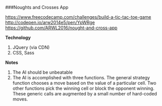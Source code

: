 ###Noughts and Crosses App    

https://www.freecodecamp.com/challenges/build-a-tic-tac-toe-game     
http://codepen.io/arw2014e5/pen/YpWRge     
https://github.com/ARWL2016/nought-and-cross-app     
 
**Technology**  
1. JQuery (via CDN)     
2. CSS, Sass     

**Notes**   
1. The AI should be unbeatable    
2. The AI is accomplished with three functions. The general strategy function chooses a move based on the value of a particular cell. Two other functions pick the winning cell or block the opponent winning. These generic calls are augmented by a small number of hard-coded moves.     